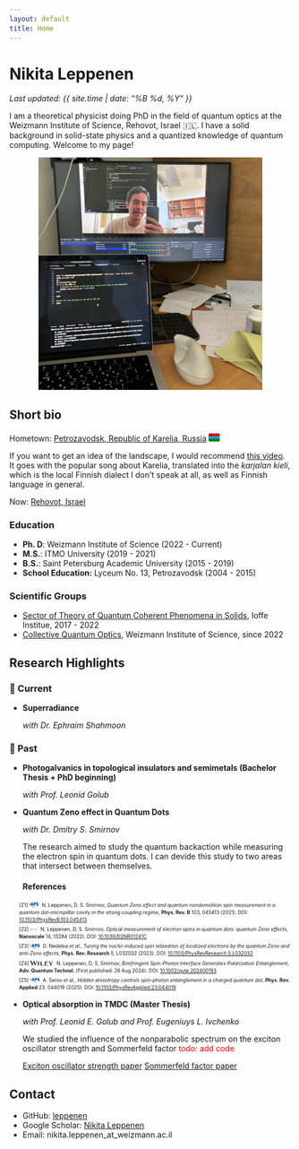 ```yaml
---
layout: default
title: Home
---
```


# Nikita Leppenen

_Last updated: {{ site.time | date: "%B %d, %Y" }}_

I am a theoretical physicist doing PhD in the field of quantum optics at the Weizmann Institute of Science, Rehovot, Israel 🇮🇱. I have a solid background in solid-state physics and a quantized knowledge of quantum computing. 
Welcome to my page! 

<p align="center">
  <img src="assets/IMG_0705.jpg" alt="My Photo" width="400" />
</p>


## Short bio

Hometown: [Petrozavodsk, Republic of Karelia, Russia](https://www.google.com/maps/place/Petrozavodsk,+Republic+of+Karelia,+Russia/@61.8417108,34.2363804,11z/data=!4m6!3m5!1s0x46a1ec3dd7bf1fe7:0xe49db0d89a0485d4!8m2!3d61.7781617!4d34.3640395!16zL20vMDFzaG5t?hl=en&entry=ttu&g_ep=EgoyMDI1MDMxOC4wIKXMDSoASAFQAw%3D%3D) <img src="assets/Karelia.png" alt="Karelia" width="20" style="vertical-align: text-bottom;" />

If you want to get an idea of the landscape, I would recommend [this video](https://www.youtube.com/watch?v=FhqalqZeEGg). It goes with the popular song about Karelia, translated into the *karjalan kieli*, which is the local Finnish dialect I don't speak at all, as well as Finnish language in general. 

Now: [Rehovot, Israel](https://www.google.com/maps/place/Rehovot/)

### Education
- **Ph. D**: Weizmann Institute of Science (2022 - Current)
- **M.S.**: ITMO University (2019 - 2021)
- **B.S.**: Saint Petersburg Academic University (2015 - 2019)
- **School Education:** Lyceum No. 13, Petrozavodsk (2004 - 2015)

### Scientific Groups 
- [Sector of Theory of Quantum Coherent Phenomena in Solids](https://www.ioffe.ru/coherent/), Ioffe Institue, 2017 - 2022
- [Collective Quantum Optics](https://www.weizmann.ac.il/chembiophys/shahmoon/home), Weizmann Institute of Science, since 2022



## Research Highlights 

### 🔬 Current

- **Superradiance**
  
  *with Dr. Ephraim Shahmoon*

### 📜 Past 

- **Photogalvanics in topological insulators and semimetals (Bachelor Thesis + PhD beginning)**

  *with Prof. Leonid Golub*

- **Quantum Zeno effect in Quantum Dots**

  *with Dr. Dmitry S. Smirnov*

  The research aimed to study the quantum backaction while measuring the electron spin in quantum dots. I can devide this study to two areas that intersect between themselves.
  
  #### References
<style>
  .zrefs { font-size: 0.62em; line-height: 1.5; max-width: 800px;       /* control overall width */
    margin-left: 2em; }
  .zrefs img {
    height: 1em;
    width: 20;
    vertical-align: -0.15em;
    margin-right: 0.4em;
  }
  .zrefs .zitem {
    margin-bottom: 0.5em;
  }
</style>

<div class="zrefs">

<div class="zitem">[Z1] <img src="assets/aps_logo.svg" alt="PRB" />  
N. Leppenen, D. S. Smirnov, <em>Quantum Zeno effect and quantum nondemolition spin measurement in a quantum dot–micropillar cavity in the strong coupling regime</em>, <strong>Phys. Rev. B</strong> 103, 045413 (2021). DOI: <a href="https://doi.org/10.1103/PhysRevB.103.045413">10.1103/PhysRevB.103.045413</a>
</div>

<div class="zitem">[Z2] <img src="assets/rsc_logo.png" alt="Nanoscale" />  
N. Leppenen, D. S. Smirnov, <em>Optical measurement of electron spins in quantum dots: quantum Zeno effects</em>, <strong>Nanoscale</strong> 14, 13284 (2022). DOI: <a href="https://doi.org/10.1039/D2NR01241C">10.1039/D2NR01241C</a>
</div>

<div class="zitem">[Z3] <img src="assets/aps_logo.svg" alt="PRResearch" />  
D. Nedelea <em>et al.</em>, <em>Tuning the nuclei-induced spin relaxation of localized electrons by the quantum Zeno and anti-Zeno effects</em>, <strong>Phys. Rev. Research</strong> 5, L032032 (2023). DOI: <a href="https://doi.org/10.1103/PhysRevResearch.5.L032032">10.1103/PhysRevResearch.5.L032032</a>
</div>

<div class="zitem">[Z4] <img src="assets/Wiley_logo.svg" alt="Adv. Quantum Technol." />  
N. Leppenen, D. S. Smirnov, <em>Birefringent Spin-Photon Interface Generates Polarization Entanglement</em>, <strong>Adv. Quantum Technol.</strong> (First published: 26 Aug 2024). DOI: <a href="https://doi.org/10.1002/qute.202400193">10.1002/qute.202400193</a>
</div>

<div class="zitem">[Z5] <img src="assets/aps_logo.svg" alt="PRApplied" />  
A. Serov <em>et al.</em>, <em>Hidden anisotropy controls spin-photon entanglement in a charged quantum dot</em>, <strong>Phys. Rev. Applied</strong> 23, 044019 (2025). DOI: <a href="https://doi.org/10.1103/PhysRevApplied.23.044019">10.1103/PhysRevApplied.23.044019</a>
</div>

</div>



- **Optical absorption in TMDC (Master Thesis)**

  *with Prof. Leonid E. Golub  and Prof. Eugeniuys L. Ivchenko*
  
  We studied the influence of the nonparabolic spectrum on the exciton oscillator strength and Sommerfeld factor <span style="color: red;">todo: add code</span>

  [Exciton oscillator strength paper](https://doi.org/10.1103/PhysRevB.102.155305) [Sommerfeld factor paper](https://doi.org/10.1103/PhysRevB.103.235311)




## Contact

- GitHub: [leppenen](https://github.com/leppenen)
- Google Scholar: [Nikita Leppenen](https://scholar.google.com/citations?user=idd_-k8AAAAJ&hl=en)
- Email: nikita.leppenen_at_weizmann.ac.il
